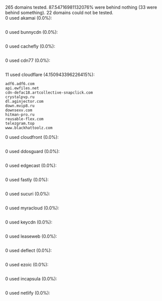 265 domains tested. 87.54716981132076% were behind nothing (33 were behind something). 22 domains could not be tested.<br>
0 used akamai (0.0%):
```

```

0 used bunnycdn (0.0%):
```

```

0 used cachefly (0.0%):
```

```

0 used cdn77 (0.0%):
```

```

11 used cloudflare (4.150943396226415%):
```
adf6.adf6.com
api.ewfiles.net
cdn-defac18.artcollective-snapclick.com
crystalpvp.ru
dl.aginjector.com
down.mvip8.ru
downsexv.com
hitman-pro.ru
reusable-flex.com
telezgram.top
www.blackhattoolz.com
```

0 used cloudfront (0.0%):
```

```

0 used ddosguard (0.0%):
```

```

0 used edgecast (0.0%):
```

```

0 used fastly (0.0%):
```

```

0 used sucuri (0.0%):
```

```

0 used myracloud (0.0%):
```

```

0 used keycdn (0.0%):
```

```

0 used leaseweb (0.0%):
```

```

0 used deflect (0.0%):
```

```

0 used ezoic (0.0%):
```

```

0 used incapsula (0.0%):
```

```

0 used netlify (0.0%):
```

```
